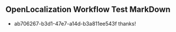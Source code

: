 ## OpenLocalization Workflow Test MarkDown
* ab706267-b3d1-47e7-a14d-b3a811ee543f thanks!

<!--HONumber=Aug16_HO2-->


